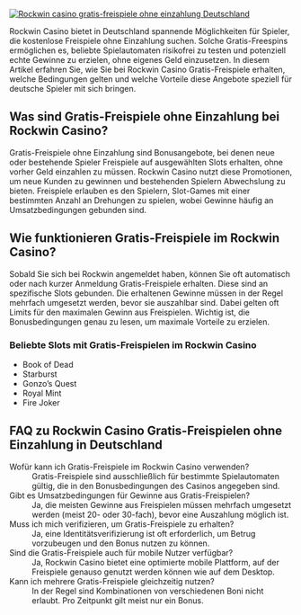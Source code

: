 [![Rockwin casino gratis-freispiele ohne einzahlung Deutschland](https://123-caf.pages.dev/gitsignup.png)](https://vrmoo.ru/Bt82HjjY)

<div>     <p>Rockwin Casino bietet in Deutschland spannende Möglichkeiten für Spieler, die kostenlose Freispiele ohne Einzahlung suchen. Solche Gratis-Freespins ermöglichen es, beliebte Spielautomaten risikofrei zu testen und potenziell echte Gewinne zu erzielen, ohne eigenes Geld einzusetzen. In diesem Artikel erfahren Sie, wie Sie bei Rockwin Casino Gratis-Freispiele erhalten, welche Bedingungen gelten und welche Vorteile diese Angebote speziell für deutsche Spieler mit sich bringen.</p>        <h2>Was sind Gratis-Freispiele ohne Einzahlung bei Rockwin Casino?</h2>     <p>Gratis-Freispiele ohne Einzahlung sind Bonusangebote, bei denen neue oder bestehende Spieler Freispiele auf ausgewählten Slots erhalten, ohne vorher Geld einzahlen zu müssen. Rockwin Casino nutzt diese Promotionen, um neue Kunden zu gewinnen und bestehenden Spielern Abwechslung zu bieten. Freispiele erlauben es den Spielern, Slot-Games mit einer bestimmten Anzahl an Drehungen zu spielen, wobei Gewinne häufig an Umsatzbedingungen gebunden sind.</p>        <h2>Wie funktionieren Gratis-Freispiele im Rockwin Casino?</h2>     <p>Sobald Sie sich bei Rockwin angemeldet haben, können Sie oft automatisch oder nach kurzer Anmeldung Gratis-Freispiele erhalten. Diese sind an spezifische Slots gebunden. Die erhaltenen Gewinne müssen in der Regel mehrfach umgesetzt werden, bevor sie auszahlbar sind. Dabei gelten oft Limits für den maximalen Gewinn aus Freispielen. Wichtig ist, die Bonusbedingungen genau zu lesen, um maximale Vorteile zu erzielen.</p>        <h3>Beliebte Slots mit Gratis-Freispielen im Rockwin Casino</h3>     <ul>       <li>Book of Dead</li>       <li>Starburst</li>       <li>Gonzo’s Quest</li>       <li>Royal Mint</li>       <li>Fire Joker</li>     </ul>        <h2>FAQ zu Rockwin Casino Gratis-Freispielen ohne Einzahlung in Deutschland</h2>     <dl>       <dt>Wofür kann ich Gratis-Freispiele im Rockwin Casino verwenden?</dt>       <dd>Gratis-Freispiele sind ausschließlich für bestimmte Spielautomaten gültig, die in den Bonusbedingungen des Casinos angegeben sind.</dd>          <dt>Gibt es Umsatzbedingungen für Gewinne aus Gratis-Freispielen?</dt>       <dd>Ja, die meisten Gewinne aus Freispielen müssen mehrfach umgesetzt werden (meist 20- oder 30-fach), bevor eine Auszahlung möglich ist.</dd>          <dt>Muss ich mich verifizieren, um Gratis-Freispiele zu erhalten?</dt>       <dd>Ja, eine Identitätsverifizierung ist oft erforderlich, um Betrug vorzubeugen und den Bonus nutzen zu können.</dd>          <dt>Sind die Gratis-Freispiele auch für mobile Nutzer verfügbar?</dt>       <dd>Ja, Rockwin Casino bietet eine optimierte mobile Plattform, auf der Freispiele genauso genutzt werden können wie auf dem Desktop.</dd>          <dt>Kann ich mehrere Gratis-Freispiele gleichzeitig nutzen?</dt>       <dd>In der Regel sind Kombinationen von verschiedenen Boni nicht erlaubt. Pro Zeitpunkt gilt meist nur ein Bonus.</dd>     </dl>   </div>